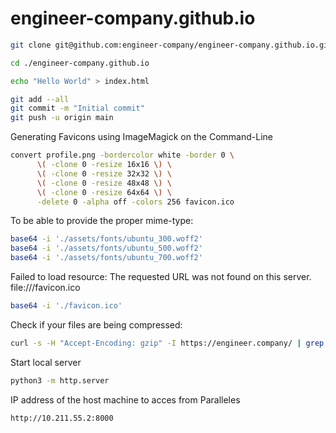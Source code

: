 # engineer-company.github.io

```bash
git clone git@github.com:engineer-company/engineer-company.github.io.git

cd ./engineer-company.github.io

echo "Hello World" > index.html

git add --all
git commit -m "Initial commit"
git push -u origin main
```

Generating Favicons using ImageMagick on the Command-Line

```bash
convert profile.png -bordercolor white -border 0 \
      \( -clone 0 -resize 16x16 \) \
      \( -clone 0 -resize 32x32 \) \
      \( -clone 0 -resize 48x48 \) \
      \( -clone 0 -resize 64x64 \) \
      -delete 0 -alpha off -colors 256 favicon.ico
```

To be able to provide the proper mime-type:

```bash
base64 -i './assets/fonts/ubuntu_300.woff2'
base64 -i './assets/fonts/ubuntu_500.woff2'
base64 -i './assets/fonts/ubuntu_700.woff2'
```

Failed to load resource: The requested URL was not found on this server.
file:///favicon.ico

```bash
base64 -i './favicon.ico'
```

Check if your files are being compressed:

```bash
curl -s -H "Accept-Encoding: gzip" -I https://engineer.company/ | grep content-encoding
```

Start local server

```bash
python3 -m http.server
```

IP address of the host machine to acces from Paralleles

```bash
http://10.211.55.2:8000
```